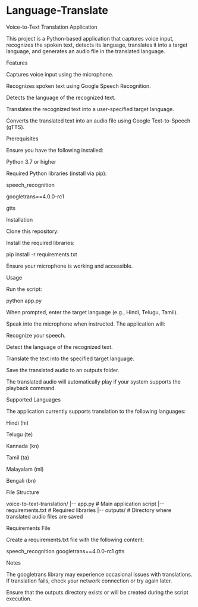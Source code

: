 # Language-Translate
Voice-to-Text Translation Application

This project is a Python-based application that captures voice input, recognizes the spoken text, detects its language, translates it into a target language, and generates an audio file in the translated language.

Features

Captures voice input using the microphone.

Recognizes spoken text using Google Speech Recognition.

Detects the language of the recognized text.

Translates the recognized text into a user-specified target language.

Converts the translated text into an audio file using Google Text-to-Speech (gTTS).

Prerequisites

Ensure you have the following installed:

Python 3.7 or higher

Required Python libraries (install via pip):

speech_recognition

googletrans==4.0.0-rc1

gtts

Installation

Clone this repository:

Install the required libraries:

pip install -r requirements.txt

Ensure your microphone is working and accessible.

Usage

Run the script:

python app.py

When prompted, enter the target language (e.g., Hindi, Telugu, Tamil).

Speak into the microphone when instructed. The application will:

Recognize your speech.

Detect the language of the recognized text.

Translate the text into the specified target language.

Save the translated audio to an outputs folder.

The translated audio will automatically play if your system supports the playback command.

Supported Languages

The application currently supports translation to the following languages:

Hindi (hi)

Telugu (te)

Kannada (kn)

Tamil (ta)

Malayalam (ml)

Bengali (bn)

File Structure

voice-to-text-translation/ |-- app.py # Main application script |-- requirements.txt # Required libraries |-- outputs/ # Directory where translated audio files are saved

Requirements File

Create a requirements.txt file with the following content:

speech_recognition googletrans==4.0.0-rc1 gtts

Notes

The googletrans library may experience occasional issues with translations. If translation fails, check your network connection or try again later.

Ensure that the outputs directory exists or will be created during the script execution.
